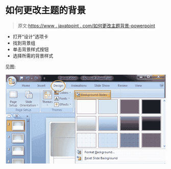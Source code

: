 # 如何更改主题的背景

> 原文:[https://www . javatpoint . com/如何更改主题背景-powerpoint](https://www.javatpoint.com/how-to-change-the-background-of-a-theme-powerpoint)

*   打开“设计”选项卡
*   找到背景组
*   单击背景样式按钮
*   选择所需的背景样式

见图:

![MSpowerpoint how to change the background of a theme 1](img/755f42c7a53760c06f4d0a3b5a6e7ada.png)